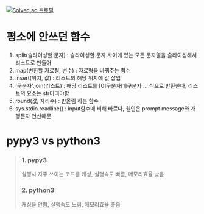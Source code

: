[![Solved.ac
프로필](http://mazassumnida.wtf/api/v2/generate_badge?boj=mariat1717)](https://solved.ac/mariat1717)

# 평소에 안쓰던 함수
1. split(슬라이싱할 문자) : 슬라이싱할 문자 사이에 있는 모든 문자열을 슬라이싱해서 리스트로 만들어
2. map(변환할 자료형, 변수) : 자료형을 바꿔주는 함수
3. insert(위치, 값) : 리스트의 해당 위치에 값 삽입
4. '구분자'.join(리스트) : 해당 리스트를 [0]구분자[1]구분자 ... 식으로 반환한다, 리스트의 요소는 str이여야함
5. round(값, 자리수) : 반올림 하는 함수
6. sys.stdin.readline() : input함수에 비해 빠르다, 원인은 prompt message와 개행문자 연산때문

# pypy3 vs python3

>### 1. pypy3
>실행시 자주 쓰이는 코드를 캐싱, 실행속도 빠름, 메모리효율 낮음
>### 2. python3
>캐싱을 안함, 실행속도 느림, 메모리효율 좋음 
